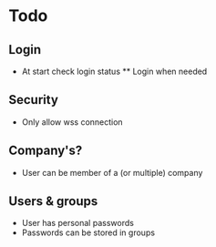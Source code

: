# Todo

## Login

* At start check login status
** Login when needed

## Security 

* Only allow wss connection

## Company's?

* User can be member of a (or multiple) company

## Users & groups

* User has personal passwords
* Passwords can be stored in groups

